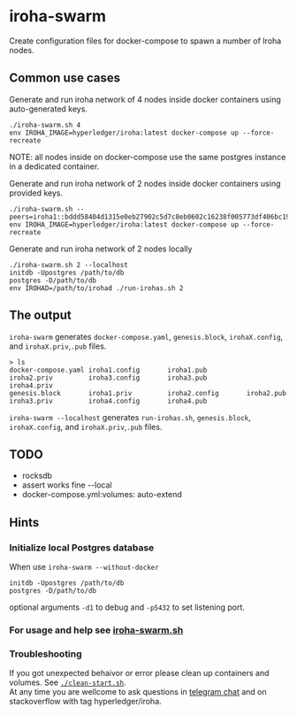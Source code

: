 # iroha-swarm
Create configuration files for docker-compose to spawn a number of Iroha nodes.

## Common use cases
Generate and run iroha network of 4 nodes inside docker containers using auto-generated keys.
```
./iroha-swarm.sh 4
env IROHA_IMAGE=hyperledger/iroha:latest docker-compose up --force-recreate
```
NOTE: all nodes inside on docker-compose use the same postgres instance in a dedicated container.

Generate and run iroha network of 2 nodes inside docker containers using provided keys.
```
./iroha-swarm.sh --peers=iroha1::bddd58404d1315e0eb27902c5d7c8eb0602c16238f005773df406bc191308929:cc5013e43918bd0e5c4d800416c88bed77892ff077929162bb03ead40a745e88,iroha2::313a07e6384776ed95447710d15e59148473ccfc052a681317a72a69f2a49910:f101537e319568c765b2cc89698325604991dca57b9716b58016b253506cab70,
env IROHA_IMAGE=hyperledger/iroha:latest docker-compose up --force-recreate
```

Generate and run iroha network of 2 nodes locally
```
./iroha-swarm.sh 2 --localhost
initdb -Upostgres /path/to/db
postgres -D/path/to/db
env IROHAD=/path/to/irohad ./run-irohas.sh 2
```

## The output
`iroha-swarm` generates `docker-compose.yaml`, `genesis.block`, `irohaX.config`, and `irohaX.priv`,`.pub` files.
```
> ls
docker-compose.yaml iroha1.config       iroha1.pub          iroha2.priv         iroha3.config       iroha3.pub          iroha4.priv
genesis.block       iroha1.priv         iroha2.config       iroha2.pub          iroha3.priv         iroha4.config       iroha4.pub
```

`iroha-swarm --localhost` generates `run-irohas.sh`, `genesis.block`, `irohaX.config`, and `irohaX.priv`,`.pub` files.



## TODO
* rocksdb
* assert works fine --local
* docker-compose.yml:volumes: auto-extend

## Hints

### Initialize local Postgres database
When use `iroha-swarm --without-docker`
```
initdb -Upostgres /path/to/db
postgres -D/path/to/db
```
optional arguments `-d1` to debug and `-p5432` to set listening port.

### For usage and help see [iroha-swarm.sh](./iroha-swarm.sh)

### Troubleshooting
If you got unexpected behaivor or error please clean up containers and volumes. See [`./clean-start.sh`](./clean-start.sh).  
At any time you are wellcome to ask questions in [telegram chat](https://t.me/hyperledgeriroha) and on stackoverflow with tag hyperledger/iroha.
